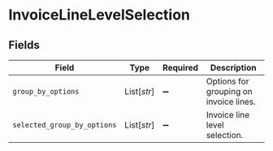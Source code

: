 # InvoiceLineLevelSelection


## Fields

| Field                                  | Type                                   | Required                               | Description                            |
| -------------------------------------- | -------------------------------------- | -------------------------------------- | -------------------------------------- |
| `group_by_options`                     | List[*str*]                            | :heavy_minus_sign:                     | Options for grouping on invoice lines. |
| `selected_group_by_options`            | List[*str*]                            | :heavy_minus_sign:                     | Invoice line level selection.          |